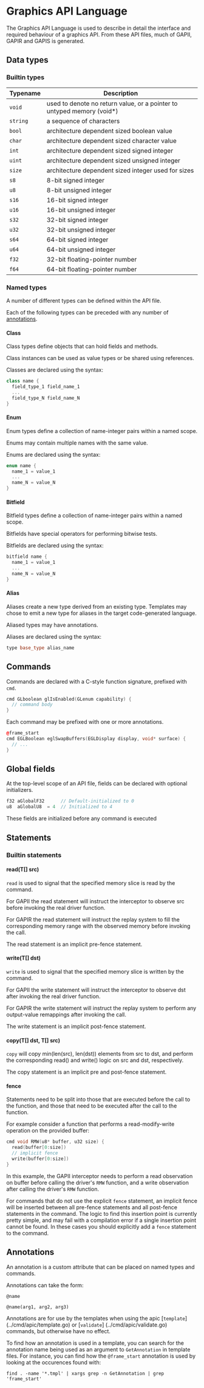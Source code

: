 # Graphics API Language

The Graphics API Language is used to describe in detail the interface and required behaviour of a graphics API.
From these API files, much of GAPII, GAPIR and GAPIS is generated.

## Data types

### Builtin types

Typename | Description
-------- | -----------
`void`   | used to denote no return value, or a pointer to untyped memory (void\*)
`string` | a sequence of characters
`bool`   | architecture dependent sized boolean value
`char`   | architecture dependent sized character value
`int`    | architecture dependent sized signed integer
`uint`   | architecture dependent sized unsigned integer
`size`   | architecture dependent sized integer used for sizes
`s8`     | 8-bit signed integer
`u8`     | 8-bit unsigned integer
`s16`    | 16-bit signed integer
`u16`    | 16-bit unsigned integer
`s32`    | 32-bit signed integer
`u32`    | 32-bit unsigned integer
`s64`    | 64-bit signed integer
`u64`    | 64-bit unsigned integer
`f32`    | 32-bit floating-pointer number
`f64`    | 64-bit floating-pointer number

### Named types

A number of different types can be defined within the API file.

Each of the following types can be preceded with any number of [annotations](#annotations).

#### Class

Class types define objects that can hold fields and methods.

Class instances can be used as value types or be shared using references.

Classes are declared using the syntax:

```cpp
class name {
  field_type_1 field_name_1
  ...
  field_type_N field_name_N
}
```

#### Enum

Enum types define a collection of name-integer pairs within a named scope.

Enums may contain multiple names with the same value.

Enums are declared using the syntax:

```cpp
enum name {
  name_1 = value_1
  ...
  name_N = value_N
}
```

#### Bitfield

Bitfield types define a collection of name-integer pairs within a named scope.

Bitfields have special operators for performing bitwise tests.

Bitfields are declared using the syntax:

```cpp
bitfield name {
  name_1 = value_1
  ...
  name_N = value_N
}
```

#### Alias

Aliases create a new type derived from an existing type. Templates may chose to
emit a new type for aliases in the target code-generated language.

Aliased types may have annotations.

Aliases are declared using the syntax:

```cpp
type base_type alias_name
```

## Commands

Commands are declared with a C-style function signature, prefixed with `cmd`.

```cpp
cmd GLboolean glIsEnabled(GLenum capability) {
  // command body
}
```

Each command may be prefixed with one or more annotations.

```cpp
@frame_start
cmd EGLBoolean eglSwapBuffers(EGLDisplay display, void* surface) {
  // ...
}
```

## Global fields

At the top-level scope of an API file, fields can be declared with optional
initializers.

```cpp
f32 aGlobalF32      // Default-initialized to 0
u8  aGlobalU8  = 4  // Initialized to 4
```

These fields are initialized before any command is executed

## Statements

### Builtin statements

#### read(T[] src)

`read` is used to signal that the specified memory slice is read by the command.

For GAPII the read statement will instruct the interceptor to observe src before
invoking the real driver function.

For GAPIR the read statement will instruct the replay system to fill the
corresponding memory range with the observed memory before invoking the call.

The read statement is an implicit pre-fence statement.

#### write(T[] dst)

`write` is used to signal that the specified memory slice is written by the
command.

For GAPII the write statement will instruct the interceptor to observe dst after
invoking the real driver function.

For GAPIR the write statement will instruct the replay system to perform any
output-value remappings after invoking the call.

The write statement is an implicit post-fence statement.

#### copy(T[] dst, T[] src)

`copy` will copy min(len(src), len(dst)) elements from src to dst, and perform
the corresponding read() and write() logic on src and dst, respectively.

The copy statement is an implicit pre and post-fence statement.

#### fence

Statements need to be split into those that are executed before the call to the
function, and those that need to be executed after the call to the function.

For example consider a function that performs a read-modify-write operation on
the provided buffer:

```cpp
cmd void RMW(u8* buffer, u32 size) {
  read(buffer[0:size])
  // implicit fence
  write(buffer[0:size])
}
```

In this example, the GAPII interceptor needs to perform a read observation on
buffer before calling the driver's `RMW` function, and a write observation after
calling the driver's `RMW` function.

For commands that do not use the explicit `fence` statement, an implicit fence
will be inserted between all pre-fence statements and all post-fence statements
in the command. The logic to find this insertion point is currently pretty
simple, and may fail with a compilation error if a single insertion point cannot
be found. In these cases you should explicitly add a `fence` statement to the
command.

## Annotations

An annotation is a custom attribute that can be placed on named types and
commands.

Annotations can take the form:

```
@name

@name(arg1, arg2, arg3)
```

Annotations are for use by the templates when using the apic [`template`]
(../cmd/apic/template.go) or [`validate`]
(../cmd/apic/validate.go) commands, but otherwise have no effect.

To find how an annotation is used in a template, you can search for the
annotation name being used as an argument to `GetAnnotation` in template
files. For instance, you can find how the `@frame_start` annotation is used by
looking at the occurences found with:

```
find . -name '*.tmpl' | xargs grep -n GetAnnotation | grep 'frame_start'
```
